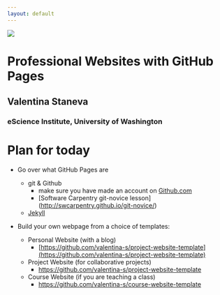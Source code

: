 ```yaml
---
layout: default
---
```


<img src="{{ site.url }}{{ site.baseurl }}/assets/img/eScience.png">


# Professional Websites with GitHub Pages

## Valentina Staneva
### eScience Institute, University of Washington

# Plan for today
* Go over what GitHub Pages are
  * git & Github
    * make sure you have made an account on [Github.com](Github.com)
    * [Software Carpentry git-novice lesson] (http://swcarpentry.github.io/git-novice/)
  * [Jekyll](https://jekyllrb.com/) 
 
* Build your own webpage from a choice of templates:
  * Personal Website (with a blog)
    * [https://github.com/valentina-s/project-website-template](https://github.com/valentina-s/project-website-template)   
  * Project Website (for collaborative projects)
    * https://github.com/valentina-s/project-website-template
  * Course Website (if you are teaching a class)
    * https://github.com/valentina-s/course-website-template

